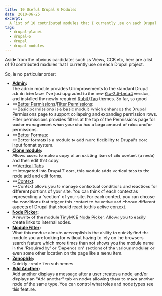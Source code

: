 ```yaml
---
title: 10 Useful Drupal 6 Modules
date: 2010-06-25
excerpt:
  A list of 10 contributed modules that I currently use on each Drupal project.
tags:
  - drupal-planet
  - drupal-6
  - drupal
  - drupal-modules
---
```


Aside from the obvious candidates such as Views, CCK etc, here are a list of 10
contributed modules that I currently use on each Drupal project.

So, in no particular order:

- **[Admin](http://drupal.org/project/admin):** <br>The admin module provides UI
  improvements to the standard Drupal admin interface. I've just upgraded to the
  new [6.x-2.0-beta4](http://drupal.org/node/835870) version, and installed the
  newly-required
  [Rubik](http://code.developmentseed.org/rubik)/[Tao](http://code.developmentseed.org/tao)
  themes. So far, so good!
- **[Better Permissions](http://drupal.org/project/better_perms)/[Filter Permissions](http://drupal.org/project/filter_perms):
  <br>**Basic permissions is a basic module which enhances the Drupal
  Permissions page to support collapsing and expanding permission rows. Filter
  permissions provides filters at the top of the Permissions page for easier
  management when your site has a large amount of roles and/or permissions.
- **[Better Formats](http://drupal.org/project/better_formats): <br>**Better
  formats is a module to add more flexibility to Drupal's core input format
  system.
- **[Clone module](http://drupal.org/project/node_clone):**<br>Allows users to
  make a copy of an existing item of site content (a node) and then edit that
  copy.
- **[Vertical Tabs](http://drupal.org/project/vertical_tabs):<br>**Integrated
  into Drupal 7 core, this module adds vertical tabs to the node add and edit
  forms.
- **[Context](http://drupal.org/project/context):<br>**Context allows you to
  manage contextual conditions and reactions for different portions of your
  site. You can think of each context as representing a "section" of your site.
  For each context, you can choose the conditions that trigger this context to
  be active and choose different aspects of Drupal that should react to this
  active context.
- **[Node Picker](http://drupal.org/project/nodepicker):**<br>A rewrite of the
  module [TinyMCE Node Picker](http://drupal.org/project/tinymce_node_picker).
  Allows you to easily create links to internal nodes.
- **[Module Filter](http://drupal.org/project/module_filter):**<br>What this
  module aims to accomplish is the ability to quickly find the module you are
  looking for without having to rely on the browsers search feature which more
  times than not shows you the module name in the 'Required by' or 'Depends on'
  sections of the various modules or even some other location on the page like a
  menu item.
- **[Zenophile](http://drupal.org/project/zenophile):**<br>Quickly create Zen
  subthemes.
- **[Add Another](http://drupal.org/project/addanother):**<br>Add another
  displays a message after a user creates a node, and/or displays an "Add
  another" tab on nodes allowing them to make another node of the same type. You
  can control what roles and node types see this feature.
